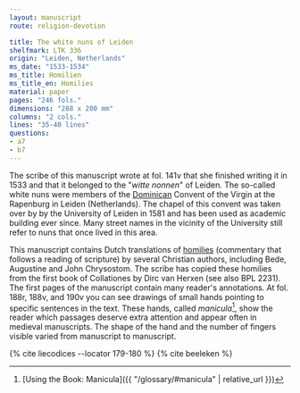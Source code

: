```yaml
---
layout: manuscript
route: religion-devotion

title: The white nuns of Leiden
shelfmark: LTK 336
origin: "Leiden, Netherlands"
ms_date: "1533-1534"
ms_title: Homilien
ms_title_en: Homilies
material: paper
pages: "246 fols."
dimensions: "288 x 200 mm"
columns: "2 cols."
lines: "35-40 lines"
questions:
- a7
- b7
---
```


The scribe of this manuscript wrote at fol. 141v that she finished
writing it in 1533 and that it belonged to the "*witte nonnen*" of
Leiden. The so-called white nuns were members of the
[Dominican](https://en.wikipedia.org/wiki/Dominican_Order) Convent of
the Virgin at the Rapenburg in Leiden (Netherlands). The chapel of this
convent was taken over by by the University of Leiden in 1581 and has
been used as academic building ever since. Many street names in the
vicinity of the University still refer to nuns that once lived in this
area.

This manuscript contains Dutch translations of
[homilies](https://en.wikipedia.org/wiki/Homily) (commentary that
follows a reading of scripture) by several Christian authors, including
Bede, Augustine and John Chrysostom. The scribe has copied these
homilies from the first book of Collationes by Dirc van Herxen (see also
BPL 2231). The first pages of the manuscript contain many reader's
annotations. At fol. 188r, 188v, and 190v you can see drawings of small
hands pointing to specific sentences in the text. These hands, called
*manicula*[^1], show the reader which passages deserve extra attention and
appear often in medieval manuscripts. The shape of the hand and the
number of fingers visible varied from manuscript to manuscript.

[^1]: [Using the Book: Manicula]({{ "/glossary/#manicula" | relative_url }})

{% cite liecodices --locator 179-180 %}
{% cite beeleken %}
